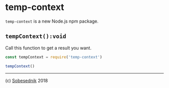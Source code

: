 # temp-context

`temp-context` is a new Node.js npm package.

## `tempContext():void`

Call this function to get a result you want.

```js
const tempContext = require('temp-context')

tempContext()
```

---

(c) [Sobesednik][1] 2018

[1]: https://mnpjs.org
